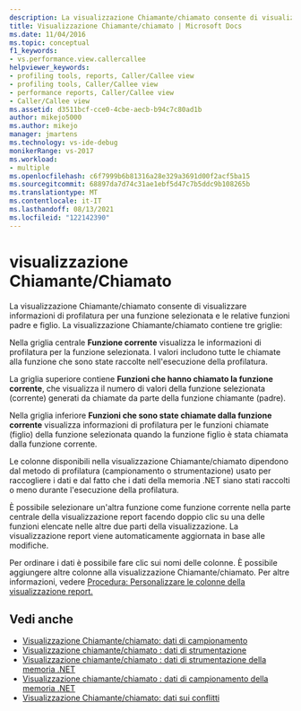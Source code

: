 ```yaml
---
description: La visualizzazione Chiamante/chiamato consente di visualizzare informazioni di profilatura per una funzione selezionata e le relative funzioni padre e figlio.
title: Visualizzazione Chiamante/chiamato | Microsoft Docs
ms.date: 11/04/2016
ms.topic: conceptual
f1_keywords:
- vs.performance.view.callercallee
helpviewer_keywords:
- profiling tools, reports, Caller/Callee view
- profiling tools, Caller/Callee view
- performance reports, Caller/Callee view
- Caller/Callee view
ms.assetid: d3511bcf-cce0-4cbe-aecb-b94c7c80ad1b
author: mikejo5000
ms.author: mikejo
manager: jmartens
ms.technology: vs-ide-debug
monikerRange: vs-2017
ms.workload:
- multiple
ms.openlocfilehash: c6f7999b6b81316a28e329a3691d00f2acf5ba15
ms.sourcegitcommit: 68897da7d74c31ae1ebf5d47c7b5ddc9b108265b
ms.translationtype: MT
ms.contentlocale: it-IT
ms.lasthandoff: 08/13/2021
ms.locfileid: "122142390"
---
```

# <a name="callercallee-view"></a>visualizzazione Chiamante/Chiamato
La visualizzazione Chiamante/chiamato consente di visualizzare informazioni di profilatura per una funzione selezionata e le relative funzioni padre e figlio. La visualizzazione Chiamante/chiamato contiene tre griglie:

 Nella griglia centrale **Funzione corrente** visualizza le informazioni di profilatura per la funzione selezionata. I valori includono tutte le chiamate alla funzione che sono state raccolte nell'esecuzione della profilatura.

 La griglia superiore contiene **Funzioni che hanno chiamato la funzione corrente**, che visualizza il numero di valori della funzione selezionata (corrente) generati da chiamate da parte della funzione chiamante (padre).

 Nella griglia inferiore **Funzioni che sono state chiamate dalla funzione corrente** visualizza informazioni di profilatura per le funzioni chiamate (figlio) della funzione selezionata quando la funzione figlio è stata chiamata dalla funzione corrente.

 Le colonne disponibili nella visualizzazione Chiamante/chiamato dipendono dal metodo di profilatura (campionamento o strumentazione) usato per raccogliere i dati e dal fatto che i dati della memoria .NET siano stati raccolti o meno durante l'esecuzione della profilatura.

 È possibile selezionare un'altra funzione come funzione corrente nella parte centrale della visualizzazione report facendo doppio clic su una delle funzioni elencate nelle altre due parti della visualizzazione. La visualizzazione report viene automaticamente aggiornata in base alle modifiche.

 Per ordinare i dati è possibile fare clic sui nomi delle colonne. È possibile aggiungere altre colonne alla visualizzazione Chiamante/chiamato. Per altre informazioni, vedere [Procedura: Personalizzare le colonne della visualizzazione report.](../profiling/how-to-customize-report-view-columns.md)

## <a name="see-also"></a>Vedi anche
- [Visualizzazione Chiamante/chiamato: dati di campionamento](../profiling/caller-callee-view-sampling-data.md)
- [Visualizzazione chiamante/chiamato : dati di strumentazione](../profiling/caller-callee-view-instrumentation-data.md)
- [Visualizzazione chiamante/chiamato : dati di strumentazione della memoria .NET](../profiling/caller-callee-view-net-memory-instrumentation-data.md)
- [Visualizzazione chiamante/chiamato : dati di campionamento della memoria .NET](../profiling/caller-callee-view-dotnet-memory-sampling-data.md)
- [Visualizzazione Chiamante/chiamato: dati sui conflitti](../profiling/caller-callee-view-contention-data.md)
